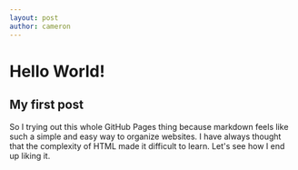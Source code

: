 ```yaml
---
layout: post
author: cameron
---
```

# Hello World!

## My first post
So I trying out this whole GitHub Pages thing because markdown feels like such a simple and easy way to organize websites. I have always thought that the complexity of HTML made it difficult to learn. Let's see how I end up liking it.